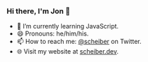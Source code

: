 ### Hi there, I'm Jon 👋
- 🌱 I’m currently learning JavaScript.
- 😄 Pronouns: he/him/his.
- 📫 How to reach me: [@scheiber](https://twitter.com/scheiber) on Twitter.
- 🌐 Visit my website at [scheiber.dev](https://scheiber.dev/).

<!--
**Scheiber/scheiber** is a ✨ _special_ ✨ repository because its `README.md` (this file) appears on your GitHub profile.

Here are some ideas to get you started:

- 🔭 I’m currently working on ...
- 🌱 I’m currently learning ...
- 👯 I’m looking to collaborate on ...
- 🤔 I’m looking for help with ...
- 💬 Ask me about ...
- 📫 How to reach me: ...
- 😄 Pronouns: ...
- ⚡ Fun fact: ...
-->
